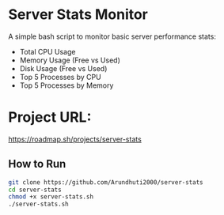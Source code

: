 # Server Stats Monitor

A simple bash script to monitor basic server performance stats:
- Total CPU Usage
- Memory Usage (Free vs Used)
- Disk Usage (Free vs Used)
- Top 5 Processes by CPU
- Top 5 Processes by Memory

# Project URL:
https://roadmap.sh/projects/server-stats

## How to Run

```bash
git clone https://github.com/Arundhuti2000/server-stats
cd server-stats
chmod +x server-stats.sh
./server-stats.sh

